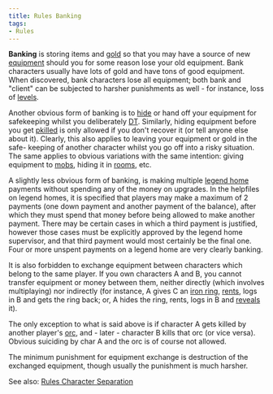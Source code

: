 ```yaml
---
title: Rules Banking
tags:
- Rules
---
```


**Banking** is storing items and [gold](gold "wikilink") so that you may
have a source of new [equipment](equipment "wikilink") should you for
some reason lose your old equipment. Bank characters usually have lots
of gold and have tons of good equipment. When discovered, bank
characters lose all equipment; both bank and "client" can be subjected
to harsher punishments as well - for instance, loss of
[levels](level "wikilink").

Another obvious form of banking is to [hide](hide "wikilink") or hand
off your equipment for safekeeping whilst you deliberately
[DT](death_trap "wikilink"). Similarly, hiding equipment before you get
[pkilled](player_killing "wikilink") is only allowed if you don't
recover it (or tell anyone else about it). Clearly, this also applies to
leaving your equipment or gold in the safe- keeping of another character
whilst you go off into a risky situation. The same applies to obvious
variations with the same intention: giving equipment to
[mobs](mob "wikilink"), hiding it in [rooms](room "wikilink"), etc.

A slightly less obvious form of banking, is making multiple [legend
home](Legend_Homes "wikilink") payments without spending any of the
money on upgrades. In the helpfiles on legend homes, it is specified
that players may make a maximum of 2 payments (one down payment and
another payment of the balance), after which they must spend that money
before being allowed to make another payment. There may be certain cases
in which a third payment is justified, however those cases must be
explicitly approved by the legend home supervisor, and that third
payment would most certainly be the final one. Four or more unspent
payments on a legend home are very clearly banking.

It is also forbidden to exchange equipment between characters which
belong to the same player. If you own characters A and B, you cannot
transfer equipment or money between them, neither directly (which
involves multiplaying) nor indirectly (for instance, A gives C an [iron
ring](iron_ring "wikilink"), [rents](rent "wikilink"), logs in B and
gets the ring back; or, A hides the ring, rents, logs in B and
[reveals](reveal "wikilink") it).

The only exception to what is said above is if character A gets killed
by another player's [orc](orc "wikilink"), and - later - character B
kills that orc (or vice versa). Obvious suiciding by char A and the orc
is of course not allowed.

The minimum punishment for equipment exchange is destruction of the
exchanged equipment, though usually the punishment is much harsher.

See also: [Rules Character
Separation](Rules_Character_Separation "wikilink")
